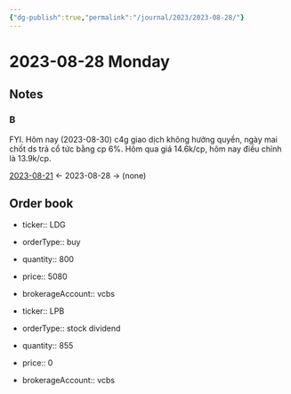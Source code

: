 ```yaml
---
{"dg-publish":true,"permalink":"/journal/2023/2023-08-28/"}
---
```


# 2023-08-28 Monday

## Notes

### B

FYI. Hôm nay (2023-08-30) c4g giao dịch không hưởng quyền, ngày mai chốt ds trả cổ tức bằng cp 6%. Hôm qua giá 14.6k/cp, hôm nay điều chỉnh là 13.9k/cp.

<p><span><p><a data-href="2023-08-21" href="2023-08-21" class="internal-link" target="_blank" rel="noopener">2023-08-21</a> ← 2023-08-28 → (none)</p></span></p>

## Order book

- ticker:: LDG
- orderType:: buy
- quantity:: 800
- price:: 5080
- brokerageAccount:: vcbs

- ticker:: LPB
- orderType:: stock dividend
- quantity:: 855
- price:: 0
- brokerageAccount:: vcbs


